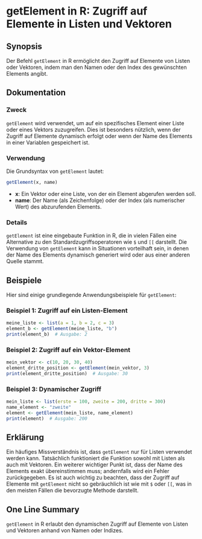 <!--
Meta Description: # getElement in R: Zugriff auf Elemente in Listen und Vektoren ## Synopsis Der Befehl `getElement` in R ermöglicht den Zugriff auf Elemente von Listen...
Meta Keywords: getelement, der, oder, zugriff, auf
-->

# getElement in R: Zugriff auf Elemente in Listen und Vektoren

## Synopsis
Der Befehl `getElement` in R ermöglicht den Zugriff auf Elemente von Listen oder Vektoren, indem man den Namen oder den Index des gewünschten Elements angibt.

## Dokumentation
### Zweck
`getElement` wird verwendet, um auf ein spezifisches Element einer Liste oder eines Vektors zuzugreifen. Dies ist besonders nützlich, wenn der Zugriff auf Elemente dynamisch erfolgt oder wenn der Name des Elements in einer Variablen gespeichert ist.

### Verwendung
Die Grundsyntax von `getElement` lautet:

```R
getElement(x, name)
```

- **x**: Ein Vektor oder eine Liste, von der ein Element abgerufen werden soll.
- **name**: Der Name (als Zeichenfolge) oder der Index (als numerischer Wert) des abzurufenden Elements.

### Details
`getElement` ist eine eingebaute Funktion in R, die in vielen Fällen eine Alternative zu den Standardzugriffsoperatoren wie `$` und `[[` darstellt. Die Verwendung von `getElement` kann in Situationen vorteilhaft sein, in denen der Name des Elements dynamisch generiert wird oder aus einer anderen Quelle stammt.

## Beispiele
Hier sind einige grundlegende Anwendungsbeispiele für `getElement`:

### Beispiel 1: Zugriff auf ein Listen-Element
```R
meine_liste <- list(a = 1, b = 2, c = 3)
element_b <- getElement(meine_liste, "b")
print(element_b)  # Ausgabe: 2
```

### Beispiel 2: Zugriff auf ein Vektor-Element
```R
mein_vektor <- c(10, 20, 30, 40)
element_dritte_position <- getElement(mein_vektor, 3)
print(element_dritte_position)  # Ausgabe: 30
```

### Beispiel 3: Dynamischer Zugriff
```R
mein_liste <- list(erste = 100, zweite = 200, dritte = 300)
name_element <- "zweite"
element <- getElement(mein_liste, name_element)
print(element)  # Ausgabe: 200
```

## Erklärung
Ein häufiges Missverständnis ist, dass `getElement` nur für Listen verwendet werden kann. Tatsächlich funktioniert die Funktion sowohl mit Listen als auch mit Vektoren. Ein weiterer wichtiger Punkt ist, dass der Name des Elements exakt übereinstimmen muss; andernfalls wird ein Fehler zurückgegeben. Es ist auch wichtig zu beachten, dass der Zugriff auf Elemente mit `getElement` nicht so gebräuchlich ist wie mit `$` oder `[[`, was in den meisten Fällen die bevorzugte Methode darstellt.

## One Line Summary
`getElement` in R erlaubt den dynamischen Zugriff auf Elemente von Listen und Vektoren anhand von Namen oder Indizes.